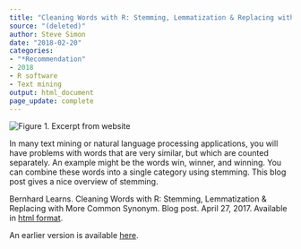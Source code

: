 ```yaml
---
title: "Cleaning Words with R: Stemming, Lemmatization & Replacing with More Common Synonym"
source: "(deleted)"
author: Steve Simon
date: "2018-02-20"
categories:
- "*Recommendation"
- 2018
- R software
- Text mining
output: html_document
page_update: complete
---
```


![Figure 1. Excerpt from website](http://www.pmean.com/new-images/18/stemming-01.png)

<div class="notes">

In many text mining or natural language processing applications, you will have problems with words that are very similar, but which are counted separately. An example might be the words win, winner, and winning. You can combine these words into a single category using stemming. This blog post gives a nice overview of stemming.

Bernhard Learns. Cleaning Words with R: Stemming, Lemmatization & Replacing with More Common Synonym. Blog post. April 27, 2017. Available in [html format][lea1].

[lea1]: http://www.bernhardlearns.com/2017/04/cleaning-words-with-r-stemming.html

</div>

An earlier version is available [here][sim2].
 
[sim2]: http://new.pmean.com/stemming/
 
